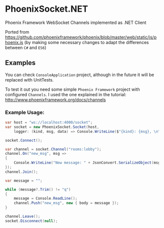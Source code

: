 # PhoenixSocket.NET
Phoenix Framework WebSocket Channels implemented as .NET Client

Ported from https://github.com/phoenixframework/phoenix/blob/master/web/static/js/phoenix.js
(by making some necessary changes to adapt the differences between `C#` and `ES6`)

## Examples

You can check `ConsoleApplication` project, although in the future it will be replaced with UnitTests.

To test it out you need some simple `Phoenix Framework` project with configured `Channels`. I used the one explained in the tutorial: http://www.phoenixframework.org/docs/channels

### Example Usage:

``` C#
var host = "ws://localhost:4000/socket";
var socket = new PhoenixSocket.Socket(host,
    logger: (kind, msg, data) => Console.WriteLine($"{kind}: {msg}, \n" + JsonConvert.SerializeObject(data)));

socket.Connect();

var channel = socket.Channel("rooms:lobby");
channel.On("new_msg", msg =>
{
    Console.WriteLine("New message: " + JsonConvert.SerializeObject(msg));
});
channel.Join();

var message = "";

while (message?.Trim() != "q")
{
    message = Console.ReadLine();
    channel.Push("new_msg", new { body = message });
}

channel.Leave();
socket.Disconnect(null);
```
